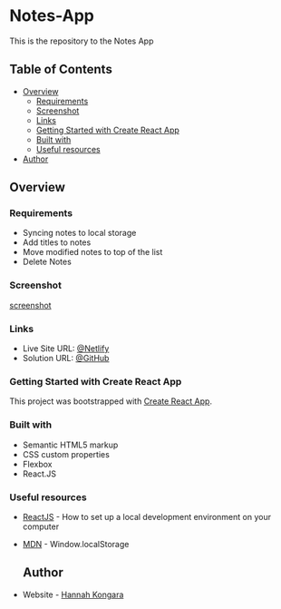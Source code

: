 # Notes-App
This is the repository to the Notes App

## Table of Contents
- [Overview](#overview)
  - [Requirements](#requirements)
  - [Screenshot](#screenshot)
  - [Links](#links)
  - [Getting Started with Create React App](#getting-started-with-create-react-app)
  - [Built with](#built-with)
  - [Useful resources](#useful-resources)
- [Author](#author)

## Overview

### Requirements

- Syncing notes to local storage
- Add titles to notes
- Move modified notes to top of the list
- Delete Notes

### Screenshot

[screenshot](tenzies-game/src/screenshots/screenshot.png)


### Links

- Live Site URL: [@Netlify](https://notes-app-byhannah.netlify.app/)
- Solution URL: [@GitHub](https://github.com/hannahpietersen/Notes-App)

### Getting Started with Create React App

This project was bootstrapped with [Create React App](https://github.com/facebook/create-react-app).

### Built with

- Semantic HTML5 markup
- CSS custom properties
- Flexbox
- React.JS

### Useful resources

- [ReactJS](https://reactjs.org/tutorial/tutorial.html) - How to set up a local development environment on your computer
- [MDN](https://developer.mozilla.org/en-US/docs/Web/API/Window/localStorage) - Window.localStorage

  ## Author

- Website - [Hannah Kongara](https://hannahkongara.netlify.app/)
